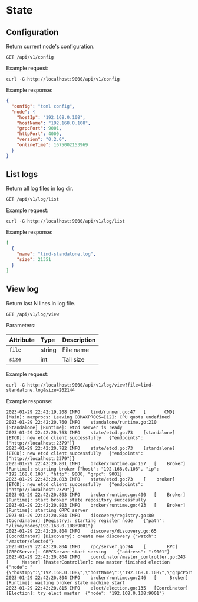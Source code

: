 # State

## Configuration

Return current node's configuration.

```plaintext
GET /api/v1/config
```

Example request:

```shell
curl -G http://localhost:9000/api/v1/config
```

Example response:

```json
{
  "config": "toml config",
  "node": {
    "hostIp": "192.168.0.108",
    "hostName": "192.168.0.108",
    "grpcPort": 9001,
    "httpPort": 4000,
    "version": "0.2.0",
    "onlineTime": 1675002153969
  }
}
```

## List logs

Return all log files in log dir.

```plaintext
GET /api/v1/log/list
```

Example request:

```shell
curl -G http://localhost:9000/api/v1/log/list
```

Example response:

```json
[
  {
    "name": "lind-standalone.log",
    "size": 21351
  }
]
```

## View log

Return last N lines in log file.

```plaintext
GET /api/v1/log/view
```

Parameters:

| Attribute         | Type           | Description                                                             |
|:------------------|:---------------|:------------------------------------------------------------------------|
| `file`            | string         | File name                                                               |
| `size`            | int            | Tail size                                                               |

Example request:

```shell
curl -G http://localhost:9000/api/v1/log/view?file=lind-standalone.log&size=262144
```

Example response:

```plaintext
2023-01-29 22:42:19.208	INFO	lind/runner.go:47	[       CMD] [Main]: maxprocs: Leaving GOMAXPROCS=[12]: CPU quota undefined
2023-01-29 22:42:20.760	INFO	standalone/runtime.go:210	[Standalone] [Runtime]: etcd server is ready
2023-01-29 22:42:20.763	INFO	state/etcd.go:73	[standalone] [ETCD]: new etcd client successfully	{"endpoints": ["http://localhost:2379"]}
2023-01-29 22:42:20.782	INFO	state/etcd.go:73	[standalone] [ETCD]: new etcd client successfully	{"endpoints": ["http://localhost:2379"]}
2023-01-29 22:42:20.801	INFO	broker/runtime.go:167	[    Broker] [Runtime]: starting broker	{"host": "192.168.0.108", "ip": "192.168.0.108", "http": 9000, "grpc": 9001}
2023-01-29 22:42:20.803	INFO	state/etcd.go:73	[    broker] [ETCD]: new etcd client successfully	{"endpoints": ["http://localhost:2379"]}
2023-01-29 22:42:20.803	INFO	broker/runtime.go:400	[    Broker] [Runtime]: start broker state repository successfully
2023-01-29 22:42:20.803	INFO	broker/runtime.go:423	[    Broker] [Runtime]: starting GRPC server
2023-01-29 22:42:20.804	INFO	discovery/registry.go:80	[Coordinator] [Registry]: starting register node	{"path": "/live/nodes/192.168.0.108:9001"}
2023-01-29 22:42:20.804	INFO	discovery/discovery.go:65	[Coordinator] [Discovery]: create new discovery	{"watch": "/master/elected"}
2023-01-29 22:42:20.804	INFO	rpc/server.go:94	[        RPC] [GRPCServer]: GRPCServer start serving	{"address": ":9001"}
2023-01-29 22:42:20.804	INFO	coordinator/master_controller.go:243	[     Master] [MasterController]: new master finished election	{"node": "{\"hostIp\":\"192.168.0.108\",\"hostName\":\"192.168.0.108\",\"grpcPort\":9001,\"httpPort\":9000,\"version\":\"v0.2.0\",\"onlineTime\":1675003305032}"}
2023-01-29 22:42:20.804	INFO	broker/runtime.go:246	[     Broker] [Runtime]: waiting broker state machine start
2023-01-29 22:42:20.815	INFO	elect/election.go:135	[Coordinator] [Election]: try elect master	{"node": "192.168.0.108:9001"}
```
